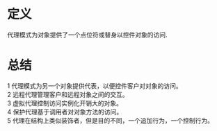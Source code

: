 # 定义
代理模式为对象提供了一个点位符或替身以控件对象的访问.  

# 总结  
1 代理模式为另一个对象提供代表，以便控件客户对对象的访问。  
2 远程代理管理客户和远程对象之间的交互。  
3 虚拟代理控制访问实例化开销大的对象。  
4 保护代理基于调用者对对象方法的访问。  
5 代理在结构上类似装饰者，但是目的不同，一个追加行为，一个控制行为。  

 
